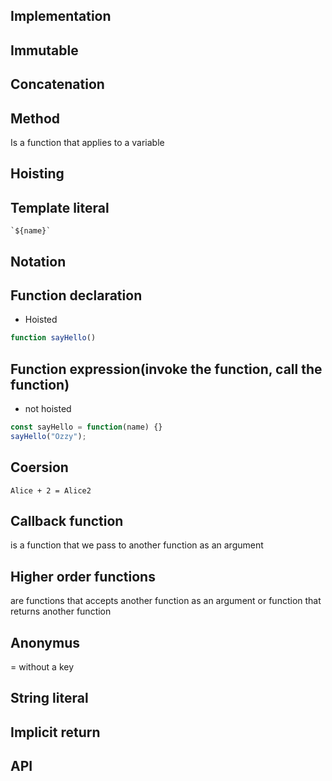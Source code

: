 ## Implementation
## Immutable
## Concatenation
## Method
Is a function that applies to a variable
## Hoisting
## Template literal
```
`${name}`
```
## Notation
## Function declaration
* Hoisted

```JavaScript
function sayHello()
```
## Function expression(invoke the function, call the function)
* not hoisted
```JavaScript
const sayHello = function(name) {}
sayHello("Ozzy");
```
## Coersion
```
Alice + 2 = Alice2
```
## Callback function
is a function that we pass to another function as an argument
## Higher order functions
are functions that accepts another function as an argument or function that returns another function
## Anonymus
= without a key
## String literal
## Implicit return
## API